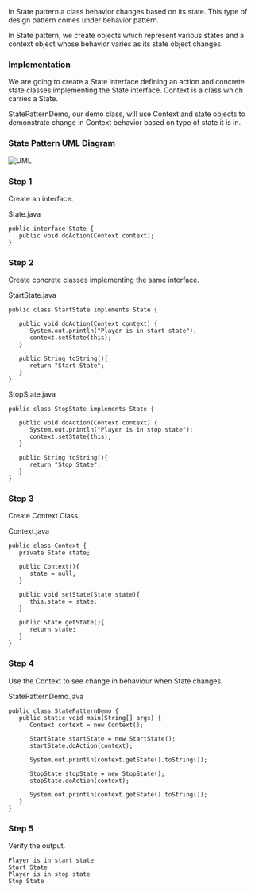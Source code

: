 In State pattern a class behavior changes based on its state. This type of design pattern comes under behavior pattern.

In State pattern, we create objects which represent various states and a context object whose behavior varies as its state object changes.

### Implementation
We are going to create a State interface defining an action and concrete state classes implementing the State interface. Context is a class which carries a State.

StatePatternDemo, our demo class, will use Context and state objects to demonstrate change in Context behavior based on type of state it is in.

### State Pattern UML Diagram

![UML](http://www.tutorialspoint.com/design_pattern/images/state_pattern_uml_diagram.jpg)

### Step 1
Create an interface.

State.java

    public interface State {
       public void doAction(Context context);
    }

### Step 2

Create concrete classes implementing the same interface.

StartState.java

    public class StartState implements State {

       public void doAction(Context context) {
          System.out.println("Player is in start state");
          context.setState(this);
       }

       public String toString(){
          return "Start State";
       }
    }


StopState.java

    public class StopState implements State {

       public void doAction(Context context) {
          System.out.println("Player is in stop state");
          context.setState(this);
       }

       public String toString(){
          return "Stop State";
       }
    }

### Step 3

Create Context Class.

Context.java

    public class Context {
       private State state;

       public Context(){
          state = null;
       }

       public void setState(State state){
          this.state = state;
       }

       public State getState(){
          return state;
       }
    }

### Step 4

Use the Context to see change in behaviour when State changes.

StatePatternDemo.java

    public class StatePatternDemo {
       public static void main(String[] args) {
          Context context = new Context();

          StartState startState = new StartState();
          startState.doAction(context);

          System.out.println(context.getState().toString());

          StopState stopState = new StopState();
          stopState.doAction(context);

          System.out.println(context.getState().toString());
       }
    }

### Step 5

Verify the output.

    Player is in start state
    Start State
    Player is in stop state
    Stop State